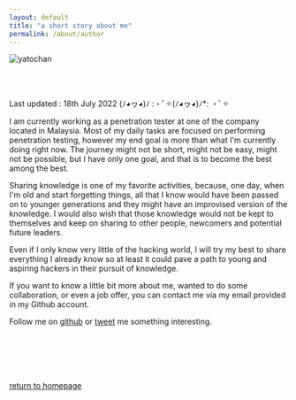 ```yaml
---
layout: default
title: "a short story about me"
permalink: /about/author
---
```


![yatochan](/musubi/assets/about/meow.png)

<br>
<br>

Last updated : 18th July 2022 (ﾉ◕ヮ◕)ﾉ :・ﾟ✧(ﾉ◕ヮ◕)ﾉ*: ・ﾟ✧

I am currently working as a penetration tester at one of the company located in Malaysia. Most of my daily tasks are focused on performing penetration testing, however my end goal is more than what I'm currently doing right now. The journey might not be short, might not be easy, might not be possible, but I have only one goal, and that is to become the best among the best.

Sharing knowledge is one of my favorite activities, because, one day, when I'm old and start forgetting things, all that I know would have been passed on to younger generations and they might have an improvised version of the knowledge. I would also wish that those knowledge would not be kept to themselves and keep on sharing to other people, newcomers and potential future leaders.

Even if I only know very little of the hacking world, I will try my best to share everything I already know so at least it could pave a path to young and aspiring hackers in their pursuit of knowledge.

If you want to know a little bit more about me, wanted to do some collaboration, or even a job offer, you can contact me via my email provided in my Github account.

Follow me on [github](https://github.com/yunaranyancat) or [tweet](https://twitter.com/yunaranyancat) me something interesting.

<br /><br /><br /><br /><br />
[return to homepage](/musubi/index)
